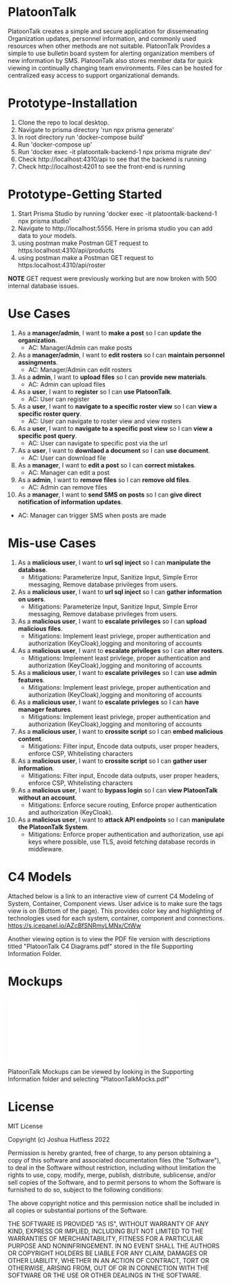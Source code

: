 # PlatoonTalk

PlatoonTalk creates a simple and secure application for dissemenating Organization updates, personnel information, and commonly used resources when other methods are not suitable. PlatoonTalk Provides a simple to use bulletin board system for alerting organization members of new information by SMS. PlatoonTalk also stores member data for quick viewing in continually changing team environments. Files can be hosted for centralized easy access to support organizational demands.

# Prototype-Installation

1. Clone the repo to local desktop.
2. Navigate to prisma directory 'run npx prisma generate'
3. In root directory run 'docker-compose build'
4. Run 'docker-compose up'
5. Run 'docker exec -it platoontalk-backend-1 npx prisma migrate dev'
6. Check http://localhost:4310/api to see that the backend is running
7. Check http://localhost:4201 to see the front-end is running

# Prototype-Getting Started

1.  Start Prisma Studio by running 'docker exec -it platoontalk-backend-1 npx prisma studio'
2.  Navigate to http://localhost:5556. Here in prisma studio you can add data to your models.
3.  using postman make Postman GET request to https:localhost:4310/api/products
4.  using postman make a Postman GET request to https:localhost:4310/api/roster

**NOTE** GET request were previously working but are now broken with 500 internal database issues.

# Use Cases

1. As a **manager/admin**, I want to **make a post** so I can **update the organization**.
   - AC: Manager/Admin can make posts
2. As a **manager/admin**, I want to **edit rosters** so I can **maintain personnel assingments**.
   - AC: Manager/Admin can edit rosters
3. As a **admin**, I want to **upload files** so I can **provide new materials**.
   - AC: Admin can upload files
4. As a **user**, I want to **register** so I can **use PlatoonTalk**.
   - AC: User can register
5. As a **user**, I want to **navigate to a specific roster view** so I can **view a specific roster query**.
   - AC: User can navigate to roster view and view rosters
6. As a **user**, I want to **navigate to a specific post view** so I can **view a specific post query**.
   - AC: User can navigate to specific post via the url
7. As a **user**, I want to **downlaod a document** so I can **use document**.
   - AC: User can download file
8. As a **manager**, I want to **edit a post** so I can **correct mistakes**.
   - AC: Manager can edit a post
9. As a **admin**, I want to **remove files** so I can **remove old files**.
   - AC: Admin can remove files
10. As a **manager**, I want to **send SMS on posts** so I can **give direct notification of information updates**.
   - AC: Manager can trigger SMS when posts are made


# Mis-use Cases

1. As a **malicious user**, I want to **url sql inject** so I can **manipulate the database**.
   - Mitigations: Parameterize Input, Sanitize Input, Simple Error messaging, Remove database privileges from users.
2. As a **malicious user**, I want to **url sql inject** so I can **gather information on users**.
   - Mitigations: Parameterize Input, Sanitize Input, Simple Error messaging, Remove database privileges from users.
3. As a **malicious user**, I want to **escalate privileges** so I can **upload malicious files**.
   - Mitigations: Implement least privlege, proper authentication and authorization (KeyCloak),logging and monitoring of accounts
4. As a **malicious user**, I want to **escalate privileges** so I can **alter rosters**.
   - Mitigations: Implement least privlege, proper authentication and authorization (KeyCloak),logging and monitoring of accounts
5. As a **malicious user**, I want to **escalate privileges** so I can **use admin features**.
   - Mitigations: Implement least privlege, proper authentication and authorization (KeyCloak),logging and monitoring of accounts
6. As a **malicious user**, I want to **escalate privleges** so I can **have manager features**.
   - Mitigations: Implement least privlege, proper authentication and authorization (KeyCloak),logging and monitoring of accounts
7. As a **malicious user**, I want to **crossite script** so I can **embed malicious content**.
   - Mitigations: Filter input, Encode data outputs, user proper headers, enforce CSP, Whitelisting characters
8. As a **malicious user**, I want to **crossite script** so I can **gather user information**.
   - Mitigations: Filter input, Encode data outputs, user proper headers, enforce CSP, Whitelisting characters
9. As a **malicious user**, I want to **bypass login** so I can **view PlatoonTalk without an account**.
   - Mitigations: Enforce secure routing, Enforce proper authentication and authorization (KeyCloak).
10. As a **malicious user**, I want to **attack API endpoints** so I can **manipulate the PlatoonTalk System**.
    - Mitigations: Enforce proper authentication and authorization, use api keys where possible, use TLS, avoid fetching database records in middleware.

# C4 Models

Attached below is a link to an interactive view of current C4 Modeling of System, Container, Component views. User advice is to make sure the tags view is on (Bottom of the page). This provides color key and highlighting of technologies used for each system, container, component and connections.
https://s.icepanel.io/AZcBfSNRmyLMNx/CtWw

Another viewing option is to view the PDF file version with descriptions titled "PlatoonTalk C4 Diagrams.pdf" stored in the file Supporting Information Folder.

# Mockups

 ![PlatoonTalk Mocks](../PlatoonTalkMocks.pdf)
 
PlatoonTalk Mockups can be viewed by looking in the Supporting Information folder and selecting "PlatoonTalkMocks.pdf"

# License

MIT License

Copyright (c) Joshua Hutfless 2022

Permission is hereby granted, free of charge, to any person obtaining a copy
of this software and associated documentation files (the "Software"), to deal
in the Software without restriction, including without limitation the rights
to use, copy, modify, merge, publish, distribute, sublicense, and/or sell
copies of the Software, and to permit persons to whom the Software is
furnished to do so, subject to the following conditions:

The above copyright notice and this permission notice shall be included in all
copies or substantial portions of the Software.

THE SOFTWARE IS PROVIDED "AS IS", WITHOUT WARRANTY OF ANY KIND, EXPRESS OR
IMPLIED, INCLUDING BUT NOT LIMITED TO THE WARRANTIES OF MERCHANTABILITY,
FITNESS FOR A PARTICULAR PURPOSE AND NONINFRINGEMENT. IN NO EVENT SHALL THE
AUTHORS OR COPYRIGHT HOLDERS BE LIABLE FOR ANY CLAIM, DAMAGES OR OTHER
LIABILITY, WHETHER IN AN ACTION OF CONTRACT, TORT OR OTHERWISE, ARISING FROM,
OUT OF OR IN CONNECTION WITH THE SOFTWARE OR THE USE OR OTHER DEALINGS IN THE
SOFTWARE.
